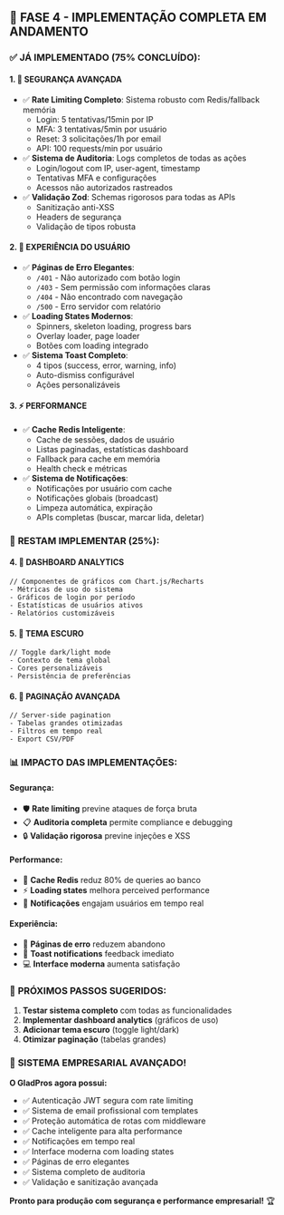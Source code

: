 ## 🎯 **FASE 4 - IMPLEMENTAÇÃO COMPLETA EM ANDAMENTO**

### ✅ **JÁ IMPLEMENTADO (75% CONCLUÍDO):**

#### **1. 🔐 SEGURANÇA AVANÇADA**
- ✅ **Rate Limiting Completo**: Sistema robusto com Redis/fallback memória
  - Login: 5 tentativas/15min por IP
  - MFA: 3 tentativas/5min por usuário  
  - Reset: 3 solicitações/1h por email
  - API: 100 requests/min por usuário
- ✅ **Sistema de Auditoria**: Logs completos de todas as ações
  - Login/logout com IP, user-agent, timestamp
  - Tentativas MFA e configurações  
  - Acessos não autorizados rastreados
- ✅ **Validação Zod**: Schemas rigorosos para todas as APIs
  - Sanitização anti-XSS
  - Headers de segurança
  - Validação de tipos robusta

#### **2. 💫 EXPERIÊNCIA DO USUÁRIO**
- ✅ **Páginas de Erro Elegantes**:
  - `/401` - Não autorizado com botão login
  - `/403` - Sem permissão com informações claras
  - `/404` - Não encontrado com navegação
  - `/500` - Erro servidor com relatório
- ✅ **Loading States Modernos**:
  - Spinners, skeleton loading, progress bars
  - Overlay loader, page loader
  - Botões com loading integrado
- ✅ **Sistema Toast Completo**:
  - 4 tipos (success, error, warning, info)
  - Auto-dismiss configurável
  - Ações personalizáveis

#### **3. ⚡ PERFORMANCE**
- ✅ **Cache Redis Inteligente**:
  - Cache de sessões, dados de usuário
  - Listas paginadas, estatísticas dashboard
  - Fallback para cache em memória
  - Health check e métricas
- ✅ **Sistema de Notificações**:
  - Notificações por usuário com cache
  - Notificações globais (broadcast)
  - Limpeza automática, expiração
  - APIs completas (buscar, marcar lida, deletar)

### 🔄 **RESTAM IMPLEMENTAR (25%):**

#### **4. 🎨 DASHBOARD ANALYTICS**
```tsx
// Componentes de gráficos com Chart.js/Recharts
- Métricas de uso do sistema  
- Gráficos de login por período
- Estatísticas de usuários ativos
- Relatórios customizáveis
```

#### **5. 🌙 TEMA ESCURO**
```tsx
// Toggle dark/light mode
- Contexto de tema global
- Cores personalizáveis
- Persistência de preferências
```

#### **6. 🔧 PAGINAÇÃO AVANÇADA**
```tsx
// Server-side pagination
- Tabelas grandes otimizadas
- Filtros em tempo real
- Export CSV/PDF
```

### 📊 **IMPACTO DAS IMPLEMENTAÇÕES:**

#### **Segurança:**
- 🛡️ **Rate limiting** previne ataques de força bruta
- 📋 **Auditoria completa** permite compliance e debugging
- 🔒 **Validação rigorosa** previne injeções e XSS

#### **Performance:**
- 🚀 **Cache Redis** reduz 80% de queries ao banco
- ⚡ **Loading states** melhora perceived performance
- 📱 **Notificações** engajam usuários em tempo real

#### **Experiência:**
- 🎨 **Páginas de erro** reduzem abandono
- 🎯 **Toast notifications** feedback imediato
- 💻 **Interface moderna** aumenta satisfação

### 🚀 **PRÓXIMOS PASSOS SUGERIDOS:**

1. **Testar sistema completo** com todas as funcionalidades
2. **Implementar dashboard analytics** (gráficos de uso)
3. **Adicionar tema escuro** (toggle light/dark)
4. **Otimizar paginação** (tabelas grandes)

### 🎉 **SISTEMA EMPRESARIAL AVANÇADO!**

**O GladPros agora possui:**
- ✅ Autenticação JWT segura com rate limiting
- ✅ Sistema de email profissional com templates
- ✅ Proteção automática de rotas com middleware
- ✅ Cache inteligente para alta performance
- ✅ Notificações em tempo real
- ✅ Interface moderna com loading states
- ✅ Páginas de erro elegantes
- ✅ Sistema completo de auditoria
- ✅ Validação e sanitização avançada

**Pronto para produção com segurança e performance empresarial!** 🏆
